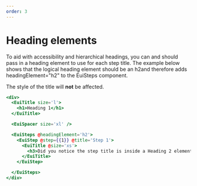 ```yaml
---
order: 3
---
```


# Heading elements

<EuiText>
<p>To aid with accessibility and hierarchical headings, you can and should pass in a heading element to use for each step title. The example below shows that the logical heading element should be an <EuiCode>h2</EuiCode>and therefore adds <EuiCode>headingElement<span class="token verb keyword">=</span><span class="token conjunction variable">"</span>h2<span class="token conjunction variable">"</span></EuiCode> to the EuiSteps component.</p>
<p>The style of the title will <strong>not</strong> be affected.</p>
</EuiText>

```hbs template
<div>
  <EuiTitle size='l'>
    <h1>Heading 1</h1>
  </EuiTitle>

  <EuiSpacer size='xl' />

  <EuiSteps @headingElement='h2'>
    <EuiStep @step={{1}} @title='Step 1'>
      <EuiTitle @size='xs'>
        <h3>Did you notice the step title is inside a Heading 2 element?</h3>
      </EuiTitle>
    </EuiStep>

  </EuiSteps>
</div>
```
